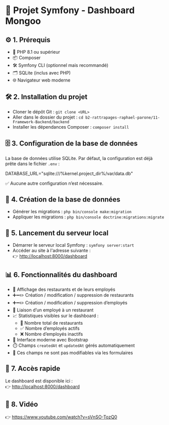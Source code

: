 # 🥗 Projet Symfony - Dashboard Mongoo

## ⚙️ 1. Prérequis

- 🐘 PHP 8.1 ou supérieur  
- 📦 Composer  
- 🛠️ Symfony CLI (optionnel mais recommandé)  
- 🗂️ SQLite (inclus avec PHP)  
- 🌐 Navigateur web moderne

## 🛠️ 2. Installation du projet

- Cloner le dépôt Git : `git clone <URL>`  
- Aller dans le dossier du projet : `cd b2-rattrapages-raphael-parone/11-Framework-Backend/backend`  
- Installer les dépendances Composer : `composer install`  

## 🗄️ 3. Configuration de la base de données

La base de données utilise SQLite. Par défaut, la configuration est déjà prête dans le fichier `.env` :

DATABASE_URL="sqlite:///%kernel.project_dir%/var/data.db"


✅ Aucune autre configuration n’est nécessaire.

## 🧱 4. Création de la base de données

- Générer les migrations : `php bin/console make:migration`  
- Appliquer les migrations : `php bin/console doctrine:migrations:migrate`  

## 🚀 5. Lancement du serveur local

- Démarrer le serveur local Symfony : `symfony server:start`  
- Accéder au site à l'adresse suivante :  
  👉 [http://localhost:8000/dashboard](http://localhost:8000/dashboard)

## 📊 6. Fonctionnalités du dashboard

- 👀 Affichage des restaurants et de leurs employés  
- ➕➖✏️ Création / modification / suppression de restaurants  
- ➕➖✏️ Création / modification / suppression d’employés  
- 🔗 Liaison d’un employé à un restaurant  
- 📈 Statistiques visibles sur le dashboard :
  - 🏢 Nombre total de restaurants  
  - ✅ Nombre d’employés actifs  
  - ❌ Nombre d’employés inactifs  
- 🎨 Interface moderne avec Bootstrap  
- ⏱️ Champs `createdAt` et `updatedAt` gérés automatiquement  
- 🚫 Ces champs ne sont pas modifiables via les formulaires  

## 🔗 7. Accès rapide

Le dashboard est disponible ici :  
👉 [http://localhost:8000/dashboard](http://localhost:8000/dashboard)

## 🎥 8. Vidéo

👉 https://www.youtube.com/watch?v=sVnSO-TozQ0
